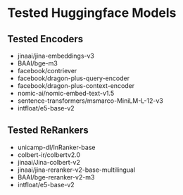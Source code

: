 # Tested Huggingface Models

## Tested Encoders
- jinaai/jina-embeddings-v3
- BAAI/bge-m3
- facebook/contriever
- facebook/dragon-plus-query-encoder
- facebook/dragon-plus-context-encoder
- nomic-ai/nomic-embed-text-v1.5
- sentence-transformers/msmarco-MiniLM-L-12-v3
- intfloat/e5-base-v2

## Tested ReRankers
- unicamp-dl/InRanker-base
- colbert-ir/colbertv2.0
- jinaai/Jina-colbert-v2
- jinaai/jina-reranker-v2-base-multilingual
- BAAI/bge-reranker-v2-m3
- intfloat/e5-base-v2